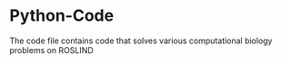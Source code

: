# Python-Code
The code file contains code that solves various computational biology problems on ROSLIND
